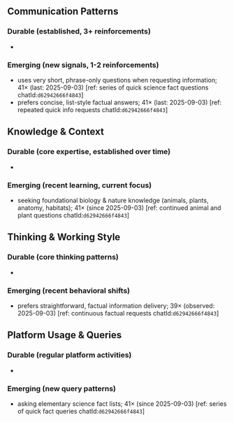 ## Communication Patterns
### Durable (established, 3+ reinforcements)
-

### Emerging (new signals, 1-2 reinforcements)
- uses very short, phrase-only questions when requesting information; 41× (last: 2025-09-03) [ref: series of quick science fact questions chatId:`d62942666f4843`]
- prefers concise, list-style factual answers; 41× (last: 2025-09-03) [ref: repeated quick info requests chatId:`d62942666f4843`]

## Knowledge & Context
### Durable (core expertise, established over time)
-

### Emerging (recent learning, current focus)
- seeking foundational biology & nature knowledge (animals, plants, anatomy, habitats); 41× (since 2025-09-03) [ref: continued animal and plant questions chatId:`d62942666f4843`]

## Thinking & Working Style
### Durable (core thinking patterns)
-

### Emerging (recent behavioral shifts)
- prefers straightforward, factual information delivery; 39× (observed: 2025-09-03) [ref: continuous factual requests chatId:`d62942666f4843`]

## Platform Usage & Queries
### Durable (regular platform activities)
-

### Emerging (new query patterns)
- asking elementary science fact lists; 41× (since 2025-09-03) [ref: series of quick fact queries chatId:`d62942666f4843`]
